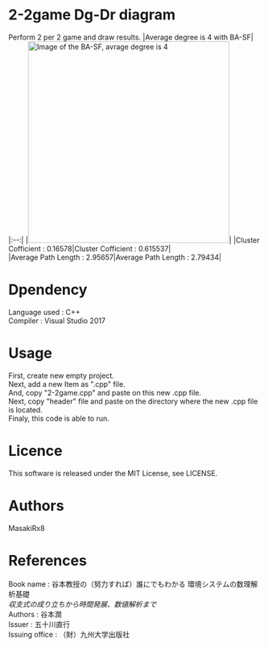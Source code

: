 # 2-2game Dg-Dr diagram
Perform 2 per 2 game and draw results.
|Average degree is 4 with BA-SF|
|:--:|
|<img src="https://user-images.githubusercontent.com/44464443/47505163-8d358380-d8a8-11e8-95a4-876de10bbc43.png" width="400px" title="Image of the BA-SF, avrage degree is 4">|
|Cluster Cofficient : 0.16578|Cluster Cofficient : 0.615537|<br>
|Average Path Length : 2.95657|Average Path Length : 2.79434|
<br>
# Dpendency
Language used : C++<br>
Compiler : Visual Studio 2017<br>
# Usage
First, create new empty project.<br>
Next, add a new Item as ".cpp" file.<br>
And, copy "2-2game.cpp" and paste on this new .cpp file.<br>
Next, copy "header" file and paste on the directory where the new .cpp file is located.<br>
Finaly, this code is able to run.<br>
# Licence
This software is released under the MIT License, see LICENSE.<br>
# Authors
MasakiRx8<br>
# References
Book name : 谷本教授の（努力すれば）誰にでもわかる 環境システムの数理解析基礎<br>
            *収支式の成り立ちから時間発展、数値解析まで<br>*
Authors : 谷本潤<br>
Issuer : 五十川直行<br>
Issuing office : （財）九州大学出版社
